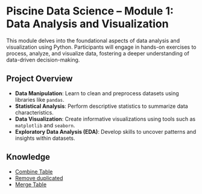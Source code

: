 # Piscine Data Science – Module 1: Data Analysis and Visualization

This module delves into the foundational aspects of data analysis and visualization using Python. Participants will engage in hands-on exercises to process, analyze, and visualize data, fostering a deeper understanding of data-driven decision-making.

## Project Overview

- **Data Manipulation**: Learn to clean and preprocess datasets using libraries like `pandas`.
- **Statistical Analysis**: Perform descriptive statistics to summarize data characteristics.
- **Data Visualization**: Create informative visualizations using tools such as `matplotlib` and `seaborn`.
- **Exploratory Data Analysis (EDA)**: Develop skills to uncover patterns and insights within datasets.

## Knowledge
- [Combine Table](https://www.w3schools.com/sql/sql_insert_into_select.asp)
- [Remove duplicated](https://neon.tech/postgresql/postgresql-tutorial/how-to-delete-duplicate-rows-in-postgresql)
- [Merge Table](https://neon.tech/postgresql/postgresql-tutorial/postgresql-merge)